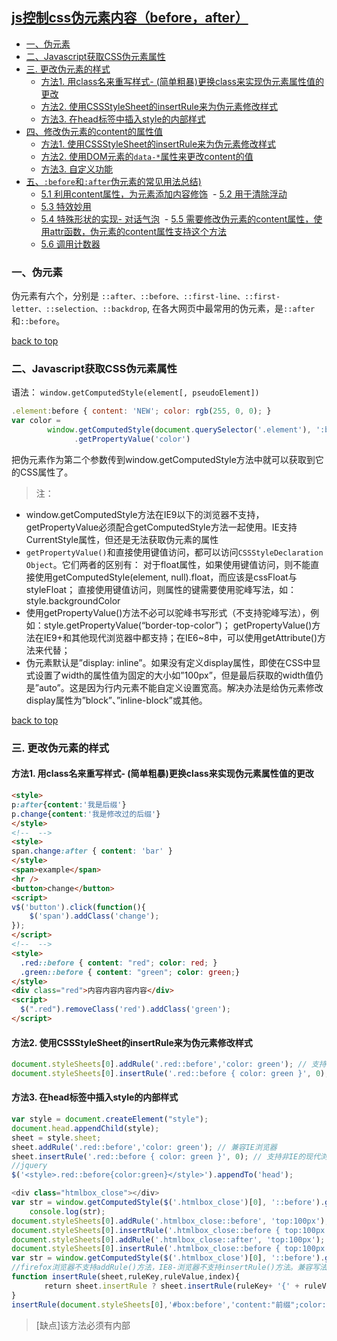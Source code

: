 ## [js控制css伪元素内容（before，after）](#top)

- [一、伪元素](#伪元素)
- [二、Javascript获取CSS伪元素属性](#Javascript获取CSS伪元素属性)
- [三. 更改伪元素的样式](#更改伪元素的样式)
  - [方法1. 用class名来重写样式- (简单粗暴)更换class来实现伪元素属性值的更改](#更换class来实现伪元素属性值的更改)
  - [方法2. 使用CSSStyleSheet的insertRule来为伪元素修改样式](#使用CSSStyleSheet的insertRule来为伪元素修改样式)
  - [方法3. 在head标签中插入style的内部样式](#在head标签中插入style的内部样式)
- [四、修改伪元素的content的属性值](#修改伪元素的content的属性值)
  - [方法1. 使用CSSStyleSheet的insertRule来为伪元素修改样式](#使用CSSStyleSheet的insertRule来为伪元素修改样式)
  - [方法2. 使用DOM元素的`data-*`属性来更改content的值](#使用DOM元素的data属性来更改content的值)
  - [方法3. 自定义功能](#自定义功能)
- [五、`:before`和`:after`伪元素的常见用法总结)](#before和after伪元素的常见用法总结)
  - [5.1 利用content属性，为元素添加内容修饰](#利用content属性，为元素添加内容修饰)
  - [5.2 用于清除浮动](#清除浮动)
  - [5.3 特效妙用](#特效妙用)
  - [5.4 特殊形状的实现- 对话气泡](#特殊形状的实现)
  - [5.5 需要修改伪元素的content属性，使用attr函数，伪元素的content属性支持这个方法](#需要修改伪元素的content属性)
  - [5.6 调用计数器](#调用计数器)

<h3 id="伪元素">一、伪元素</h3>

伪元素有六个，分别是 `::after、::before、::first-line、::first-letter、::selection、::backdrop`, 在各大网页中最常用的伪元素，是`::after`和`::before`。

[back to top](#top)

<h3 id="Javascript获取CSS伪元素属性">二、Javascript获取CSS伪元素属性</h3>

语法： `window.getComputedStyle(element[, pseudoElement])`

```javascript
.element:before { content: 'NEW'; color: rgb(255, 0, 0); }
var color = 
        window.getComputedStyle(document.querySelector('.element'), ':before')
              .getPropertyValue('color')
```

把伪元素作为第二个参数传到window.getComputedStyle方法中就可以获取到它的CSS属性了。

> 注：

- window.getComputedStyle方法在IE9以下的浏览器不支持，getPropertyValue必须配合getComputedStyle方法一起使用。IE支持CurrentStyle属性，但还是无法获取伪元素的属性
- `getPropertyValue()`和直接使用键值访问，都可以访问`CSSStyleDeclaration Object`。它们两者的区别有：
对于float属性，如果使用键值访问，则不能直接使用getComputedStyle(element, null).float，而应该是cssFloat与styleFloat；
直接使用键值访问，则属性的键需要使用驼峰写法，如：style.backgroundColor
- 使用getPropertyValue()方法不必可以驼峰书写形式（不支持驼峰写法），例如：style.getPropertyValue(“border-top-color”)；
getPropertyValue()方法在IE9+和其他现代浏览器中都支持；在IE6~8中，可以使用getAttribute()方法来代替；
- 伪元素默认是”display: inline”。如果没有定义display属性，即使在CSS中显式设置了width的属性值为固定的大小如”100px”，但是最后获取的width值仍是”auto”。这是因为行内元素不能自定义设置宽高。解决办法是给伪元素修改display属性为”block”、”inline-block”或其他。

[back to top](#top)

<h3 id="更改伪元素的样式">三. 更改伪元素的样式</h3>

<h4 id="更换class来实现伪元素属性值的更改">方法1. 用class名来重写样式- (简单粗暴)更换class来实现伪元素属性值的更改</h4>

```html
<style>
p:after{content:'我是后缀'}
p.change{content:'我是修改过的后缀'}
</style>
<!--  -->
<style>
span.change:after { content: 'bar' }
</style>
<span>example</span>
<hr />
<button>change</button>
<script>
v$('button').click(function(){
    $('span').addClass('change');
});
</script>
<!--  -->
<style>
  .red::before { content: "red"; color: red; }
  .green::before { content: "green"; color: green;}
</style>
<div class="red">内容内容内容内容</div>
<script>
  $(".red").removeClass('red').addClass('green');
</script>
```

<h4 id="使用CSSStyleSheet的insertRule来为伪元素修改样式">方法2. 使用CSSStyleSheet的insertRule来为伪元素修改样式</h4>

```javascript
document.styleSheets[0].addRule('.red::before','color: green'); // 支持IE
document.styleSheets[0].insertRule('.red::before { color: green }', 0); // 支持非IE的现代浏览器
```

<h4 id="在head标签中插入style的内部样式">方法3. 在head标签中插入style的内部样式</h4>

```javascript
var style = document.createElement("style"); 
document.head.appendChild(style); 
sheet = style.sheet; 
sheet.addRule('.red::before','color: green'); // 兼容IE浏览器
sheet.insertRule('.red::before { color: green }', 0); // 支持非IE的现代浏览器
//jquery
$('<style>.red::before{color:green}</style>').appendTo('head');
```

```javascript
<div class="htmlbox_close"></div>
var str = window.getComputedStyle($('.htmlbox_close')[0], '::before').getPropertyValue('top');
    console.log(str);
document.styleSheets[0].addRule('.htmlbox_close::before', 'top:100px');
document.styleSheets[0].insertRule('.htmlbox_close::before { top:100px }', 0);
document.styleSheets[0].addRule('.htmlbox_close::after', 'top:100px');
document.styleSheets[0].insertRule('.htmlbox_close::before { top:100px }', 0);
var str = window.getComputedStyle($('.htmlbox_close')[0], '::before').getPropertyValue('top');
//firefox浏览器不支持addRule()方法，IE8-浏览器不支持insertRule()方法。兼容写法
function insertRule(sheet,ruleKey,ruleValue,index){
    　　return sheet.insertRule ? sheet.insertRule(ruleKey+ '{' + ruleValue + '}',index) : sheet.addRule(ruleKey,ruleValue,index);
} 
insertRule(document.styleSheets[0],'#box:before','content:"前缀";color: red;',0)
```

> [缺点]该方法必须有内部<style>或用<link>链接外部样式，否则若不存在样式表，则document.styleSheets为空列表，则报错

[back to top](#top)

<h3 id="修改伪元素的content的属性值">四、修改伪元素的content的属性值</h3>

<h4 id="使用CSSStyleSheet的insertRule来为伪元素修改样式">方法1. 使用CSSStyleSheet的insertRule来为伪元素修改样式</h4>

```javascript
var latestContent = "修改过的内容";
var formerContent = window.getComputedStyle($('.red'), '::before').getPropertyValue('content'); document.styleSheets[0].addRule('.red::before','content: "' + latestContent + '"'); document.styleSheets[0].insertRule('.red::before { content: "' + latestContent + '" }', 0);
```

<h4 id="使用DOM元素的data属性来更改content的值">方法2. 使用DOM元素的`data-*`属性来更改content的值</h4>

```html
<style>
.red::before {
  content: attr(data-attr);
  color: red;
}
</style>
<div class="red" data-attr="red">内容内容内容内容</div>
<script>
  $('.red').attr('data-attr', 'green');
</script>
```

如果有频繁的切换，进化版- 利用css中，伪元素的content是读取到data属性

```html
<style>
p:after{content: attr(data-content);}
p.change:after{content: attr(data-content);}
</style>
<script>
$(this).addClass('change').attr('data-content', content);
</script>
```

[back to top](#top)

<h3 id="before和after伪元素的常见用法总结">五、:before和:after伪元素的常见用法总结</h3>

<h4 id="利用content属性，为元素添加内容修饰">5.1 利用content属性，为元素添加内容修饰</h4>

```css
/* 1） 添加字符串：使用引号包括一段字符串，将会向元素内容中添加字符串。*/
a:after { content: "after content"; }
/* 2） 使用attr()方法，调用当前元素的属性的值：*/
a:after { content: attr(href); }
a:after { content: attr(data-attr); 
/* 3）使用url()方法，引用多媒体文件： */
a::before { content: url(logo.png); }
/* 4) 使用counter()方法，调用计时器：*/
h:before { counter-increment: chapter; content: "Chapter " counter(chapter) ". " }
```

<h4 id="清除浮动">5.2 清除浮动</h4>

清除浮动是一个时常会遇到的问题，不少人的解决办法是添加一个空的 div 应用 clear:both; 属性。现在，无需增加没有意义的元素，仅需要以下样式即可在元素尾部自动清除浮动：

```css
.clear-fix { *overflow: hidden; *zoom: 1; }   /**IE 兼容写法*/
.clear-fix:after { display: table; content: ""; width: 0; clear: both; }
```

<h4 id="特效妙用">5.3 特效妙用</h4>

```css
a {
  position: relative;
  display: inline-block;
  text-decoration: none;
  color: #000;
  font-size: 32px;
  padding: 5px 10px;
}
a::before, a::after { 
  content: "";
  transition: all 0.2s;
}
a::before { left: 0; }
a::after {  right: 0;}
a:hover::before, a:hover::after { position: absolute; }
a:hover::before { content: "\5B"; left: -20px; }
a:hover::after { content: "\5D"; right: -20px; }
/*HTML代码
<a href="#">我是个超链接</a>
*/
/*调用引号字符open-quote close-quote*/
.demo:before{ content: open-quote; }
.demo:after{ content: close-quote; }
/*HTML代码   <div class="demo"></div>   */
```

<h4 id="特殊形状的实现">5.4 特殊形状的实现- 对话气泡</h4>

```css
.tooltip {
  position: relative;
  display: inline-block;
  padding: 5px 10px;
  background: #80D4C8;
}
.tooltip:before {  /* 对话气泡 */
  content: "";
  display: block;
  position: absolute;
  left: 50%;
  margin-left: -5px;
  bottom: -5px;
  width: 0; 
  height: 0; 
  border-left: 5px solid transparent;
  border-right: 5px solid transparent;
  border-top: 5px solid #80D4C8;
}
/*HTML代码
<div class="tooltip">I'm a tooltip.</div>
 */ 
```

```javascript
p:after { content: attr(data-content); }
/****新增伪元素样式,用来覆盖原有的样式**********/
p.change:after { content: attr(data-content); }
$(this).addClass('change').attr('data-content', content);
```

```html
<style>
body {font: 200%/1.45 charter;}
ref::before {
		content: '\00A7';
		letter-spacing: .1em;
	}
</style>
<article>The seller can, under Business Law <ref>1782</ref>, offer a full refund to buyers. </article>
<script>
function ruleSelector(selector) {
  function uni(selector) {
    return selector.replace(/::/g, ':')
  }
  return Array.prototype.filter.call(Array.prototype.concat.apply([], Array.prototype.map.call(document.styleSheets, function(x) {
    return Array.prototype.slice.call(x.cssRules);
  })), function(x) {
    return uni(x.selectorText) === uni(selector);
  });
}

var toggle = false, pseudo = ruleSelector("ref::before").slice(-1);

document.querySelector("article").onclick = function() {
  pseudo.forEach(function(rule) {
    if (toggle = !toggle)
      rule.style.color = "red";
    else
      rule.style.color = "black";
  });
}
</script>
```

[back to top](#top)

<h4 id="需要修改伪元素的content属性">5.5 需要修改伪元素的content属性，使用attr函数，伪元素的content属性支持这个方法</h4>

```html
<style>
　　.change:before{content: attr(data-beforeData);color: red;}
</style> 
<script>
  oBox.setAttribute('data-beforeData','前缀');
</script>
```

The whole example

```javascript
/**
* NG Responsive Tables v1.0
* Inspiration: http://css-tricks.com/examples/ResponsiveTables/responsive.php
* Author: Tomislav Matijević
* List of functions:
*	- targetTable: Searches for each table row , find td and take its current index.
*      Apply to that index same index of table head or td in first table row ( in case there are no table header applied )
*	- checkForTableHead: If there is no table head defined, use td in first table row as table head (prevention mode)
* Config:
* - Adjust paddings
* - On each td there is class named "tdno[index]", so you can modify each td if you need custom padding
*/
;(function ( $ ) {
	$.fn.ngResponsiveTables = function(options) {
		var defaults = {
		smallPaddingCharNo: 5,
		mediumPaddingCharNo: 10,
		largePaddingCharNo: 15
		},
		$selElement = this,
		ngResponsiveTables = {
			opt: '',
			dataContent: '',
			globalWidth: 0,
		init: function(){
			this.opt = $.extend( defaults, options );
			ngResponsiveTables.targetTable();
		},
		targetTable: function(){
			var that = this;
			$selElement.find('tr').each(function(){
				$(this).find('td').each(function(i, v){
					that.checkForTableHead( $(this), i );
					$(this).addClass('tdno' + i);
				});
			});
		},
		checkForTableHead: function(element, index){
			if( $selElement.find('th').length ){
				this.dataContent = $selElement.find('th')[index].textContent;
			}else{
				this.dataContent = $selElement.find('tr:first td')[index].textContent;
			}
			// This padding is for large texts inside header of table
			// Use small, medium and large paddingMax values from defaults to set-up offsets for each class
			if( this.opt.smallPaddingCharNo > $.trim(this.dataContent).length ){
				element.addClass('small-padding');
			}else if( this.opt.mediumPaddingCharNo > $.trim(this.dataContent).length ){
				element.addClass('medium-padding');
			}else{
				element.addClass('large-padding');
			}
			element.attr('data-content', this.dataContent);
		}
	};
	$(function(){
		ngResponsiveTables.init();
	});
		return this;
	};
}( jQuery ));
```

[back to top](#top)

<h4 id="调用计数器">5.6 调用计数器</h4>

- counter-increment属性递增一个或多个计数器值。 
- counter-increment属性通常用于counter-reset属性和content属性。 
- counter相当于一个变量，根据css规则的增加一跟踪使用次数； 
- counter-reset重置计数器默认值； 
- counter-increment增加计数器； 
- counter()和counters()获取计数；用于增加计数值，默认的步长值是”1″，同样我们可以改变它，如counter-increment:photocount 2;定义步长为2

如对部分和子部分进行编号:  

```html
<style>
body {counter-reset:section;}
h1 {counter-reset:subsection;}
h1:before{ 
    counter-increment:section;
    content:"Section " counter(section) ". ";
}
h2:before {
    counter-increment:subsection;
    content:counter(section) "." counter(subsection) " ";
}
</style>
<body>
<p><b>Note:</b> IE8 supports these properties only if a !DOCTYPE is specified.</p>
<h1>HTML tutorials</h1>
<h2>HTML Tutorial</h2>
<h2>XHTML Tutorial</h2>
<h2>CSS Tutorial</h2>
<h1>Scripting tutorials</h1>
<h2>JavaScript</h2>
<h2>VBScript</h2>
```

<h3 id="自定义功能">六、自定义功能</h3>

```html
<!DOCTYPE html>
<title>CSS</title>
<style>
    body {
        font: 200%/1.45 charter;
    }
    ref::before {
        content: '\00A7';
        letter-spacing: .1em;
    }
</style>
<article>The seller can, under Business Law <ref>1782</ref>, offer a full refund to buyers. </article>
<script>
    function ruleSelector(selector) {
        function uni(selector) {
            return selector.replace(/::/g, ':')
        }
        return Array.prototype.filter.call(Array.prototype.concat.apply([], Array.prototype.map.call(document.styleSheets, function(x) {
            return Array.prototype.slice.call(x.cssRules);
        })), function(x) {
            return uni(x.selectorText) === uni(selector);
        });
    }
    var toggle = false, pseudo = ruleSelector("ref::before").slice(-1);
    document.querySelector("article").onclick = function() {
        pseudo.forEach(function(rule) {
            if (toggle = !toggle)
                rule.style.color = "red";
            else
                rule.style.color = "black";
        });
    }
</script>
```

> Reference

- [JS控制伪元素的方法汇总](http://www.jb51.net/article/81984.htm)
- [如何用js控制css伪类after](https://segmentfault.com/q/1010000002452755)
- [js设置before和after伪元素效果的方法总结](http://www.111cn.net/wy/js-ajax/98445.htm)
- https://stackoverflow.com/questions/9798210/is-there-any-way-to-reset-after-before-css-rules-for-an-element
- http://jsfiddle.net/1dw7h4s3/
